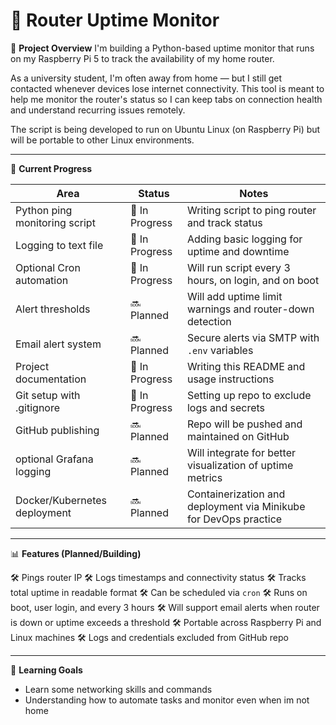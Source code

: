 # 📡 Router Uptime Monitor

📌 **Project Overview** 
I'm building a Python-based uptime monitor that runs on my Raspberry Pi 5 to track the availability of my home router.

As a university student, I'm often away from home — but I still get contacted whenever devices lose internet connectivity. This tool is meant to help me monitor the router's status so I can keep tabs on connection health and understand recurring issues remotely.

The script is being developed to run on Ubuntu Linux (on Raspberry Pi) but will be portable to other Linux environments.

---

🚧 **Current Progress**

| Area                          | Status        | Notes                                                                |
|-------------------------------|---------------|----------------------------------------------------------------------|
| Python ping monitoring script| 🚧 In Progress | Writing script to ping router and track status                       |
| Logging to text file         | 🚧 In Progress | Adding basic logging for uptime and downtime                         |
| Optional Cron automation     | 🚧 In Progress | Will run script every 3 hours, on login, and on boot                 |
| Alert thresholds             | 🔜 Planned     | Will add uptime limit warnings and router-down detection             |
| Email alert system           | 🔜 Planned     | Secure alerts via SMTP with `.env` variables                         |
| Project documentation        | 🚧 In Progress | Writing this README and usage instructions                           |
| Git setup with .gitignore    | 🚧 In Progress | Setting up repo to exclude logs and secrets                          |
| GitHub publishing            | 🔜 Planned     | Repo will be pushed and maintained on GitHub                         |
| optional Grafana logging     | 🔜 Planned     | Will integrate for better visualization of uptime metrics            |
| Docker/Kubernetes deployment | 🔜 Planned     | Containerization and deployment via Minikube for DevOps practice     |

---

📊 **Features (Planned/Building)**

🛠️ Pings router IP 
🛠️ Logs timestamps and connectivity status 
🛠️ Tracks total uptime in readable format 
🛠️ Can be scheduled via `cron` 
🛠️ Runs on boot, user login, and every 3 hours
🛠️ Will support email alerts when router is down or uptime exceeds a threshold
🛠️ Portable across Raspberry Pi and Linux machines
🛠️ Logs and credentials excluded from GitHub repo

---

🧠 **Learning Goals**

- Learn some networking skills and commands
- Understanding how to automate tasks and monitor even when im not home
